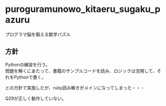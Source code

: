 # puroguramunowo_kitaeru_sugaku_pazuru
プログラマ脳を鍛える数学パズル

## 方針
Pythonの練習を行う。  
問題を解くにあたって、書籍のサンプルコードを読み、ロジックは流用して、それをPythonで書く。  

との方針で実施したが、ruby読み解きがメインになってしまった・・・  

Q29が正しく動作していない。  
